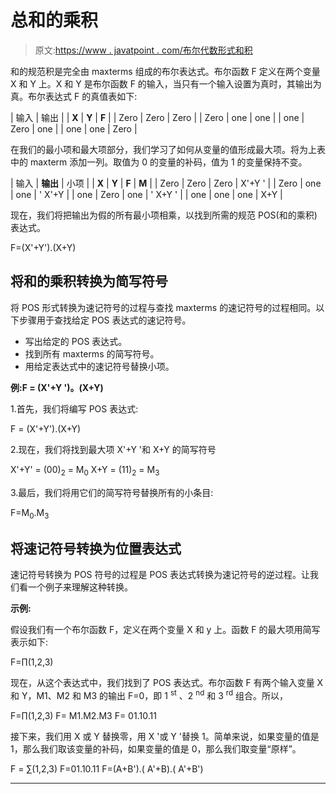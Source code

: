 # 总和的乘积

> 原文:[https://www . javatpoint . com/布尔代数形式和积](https://www.javatpoint.com/product-of-sum-form-in-boolean-algebra)

和的规范积是完全由 maxterms 组成的布尔表达式。布尔函数 F 定义在两个变量 X 和 Y 上。X 和 Y 是布尔函数 F 的输入，当只有一个输入设置为真时，其输出为真。布尔表达式 F 的真值表如下:

| 输入 | 输出 |
| **X** | **Y** | **F** |
| Zero | Zero | Zero |
| Zero | one | one |
| one | Zero | one |
| one | one | Zero |

在我们的最小项和最大项部分，我们学习了如何从变量的值形成最大项。将为上表中的 maxterm 添加一列。取值为 0 的变量的补码，值为 1 的变量保持不变。

| 输入 | **输出** | 小项 |
| **X** | **Y** | **F** | **M** |
| Zero | Zero | Zero | X'+Y ' |
| Zero | one | one | ' X'+Y |
| one | Zero | one | ' X+Y ' |
| one | one | one | X+Y |

现在，我们将把输出为假的所有最小项相乘，以找到所需的规范 POS(和的乘积)表达式。

F=(X'+Y').(X+Y)

## 将和的乘积转换为简写符号

将 POS 形式转换为速记符号的过程与查找 maxterms 的速记符号的过程相同。以下步骤用于查找给定 POS 表达式的速记符号。

*   写出给定的 POS 表达式。
*   找到所有 maxterms 的简写符号。
*   用给定表达式中的速记符号替换小项。

**例:F = (X'+Y ')。(X+Y)**

1.首先，我们将编写 POS 表达式:

F = (X'+Y').(X+Y)

2.现在，我们将找到最大项 X'+Y '和 X+Y 的简写符号

X'+Y' = (00)<sub>2</sub> = M<sub>0</sub>
X+Y = (11)<sub>2</sub> = M<sub>3</sub>

3.最后，我们将用它们的简写符号替换所有的小条目:

F=M<sub>0</sub>.M<sub>3</sub>

## 将速记符号转换为位置表达式

速记符号转换为 POS 符号的过程是 POS 表达式转换为速记符号的逆过程。让我们看一个例子来理解这种转换。

**示例:**

假设我们有一个布尔函数 F，定义在两个变量 X 和 y 上。函数 F 的最大项用简写表示如下:

F=∏(1,2,3)

现在，从这个表达式中，我们找到了 POS 表达式。布尔函数 F 有两个输入变量 X 和 Y，M1、M2 和 M3 的输出 F=0，即 1 <sup>st</sup> 、2 <sup>nd</sup> 和 3 <sup>rd</sup> 组合。所以，

F=∏(1,2,3)
F= M1.M2.M3
F= 01.10.11

接下来，我们用 X 或 Y 替换零，用 X '或 Y '替换 1。简单来说，如果变量的值是 1，那么我们取该变量的补码，如果变量的值是 0，那么我们取变量“原样”。

F = ∑(1,2,3)
F=01.10.11
F=(A+B').( A'+B).( A'+B')

* * *